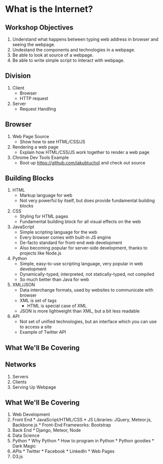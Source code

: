 # What is the Internet?
## Workshop Objectives
1. Understand what happens between typing web address in browser and seeing the webpage.
2. Undestand the components and technologies in a webpage.
3. Be able to look at source of a webpage.
4. Be able to write simple script to interact with webpage.

## Division
1. Client
   * Browser
   * HTTP request
2. Server
   * Request Handling

## Browser
1. Web Page Source
   * Show how to see HTML/CSS/JS
2. Rendering a web page
   * Explain how HTML/CSS/JS work together to render a web page
3. Chrome Dev Tools Example
   * Boot up https://github.com/jakubtuchol and check out source

## Building Blocks
1. HTML
   * Markup language for web
   * Not very powerful by itself, but does provide fundamental building blocks
2. CSS
   * Styling for HTML pages
   * Fundamental building block for all visual effects on the web
3. JavaScript
   * Simple scripting language for the web
   * Every browser comes with built-in JS engine
   * De-facto standard for front-end web development
   * Also becoming popular for server-side development, thanks to projects like Node.js
4. Python
   * Simple, easy-to-use scripting language, very popular in web development
   * Dynamically-typed, interpreted, not statically-typed, not compiled
   * So much better than Java for web
5. XML/JSON
   * Data interchange formats, used by websites to communicate with browser
   * XML is set of tags
     * HTML is special case of XML
   * JSON is more lightweight than XML, but a bit less readable
6. API
   * Not set of unified technologies, but an interface which you can use to access a site
   * Example of Twitter API

## What We'll Be Covering

## Networks
1. Servers
2. Clients
3. Serving Up Webpage

## What We'll Be Covering
1. Web Development
  1. Front End
    * JavaScript/HTML/CSS
    * JS Libraries: JQuery, Meteor.js, Backbone.js
    * Front-End Frameworks: Bootstrap
  2. Back End
    * Django, Meteor, Node
2. Data Science
  1. Python
    * Why Python
    * How to program in Python
    * Python goodies
    * Dark Magic
  2. APIs
    * Twitter
    * Facebook
    * LinkedIn
    * Web Pages
  3. D3.js